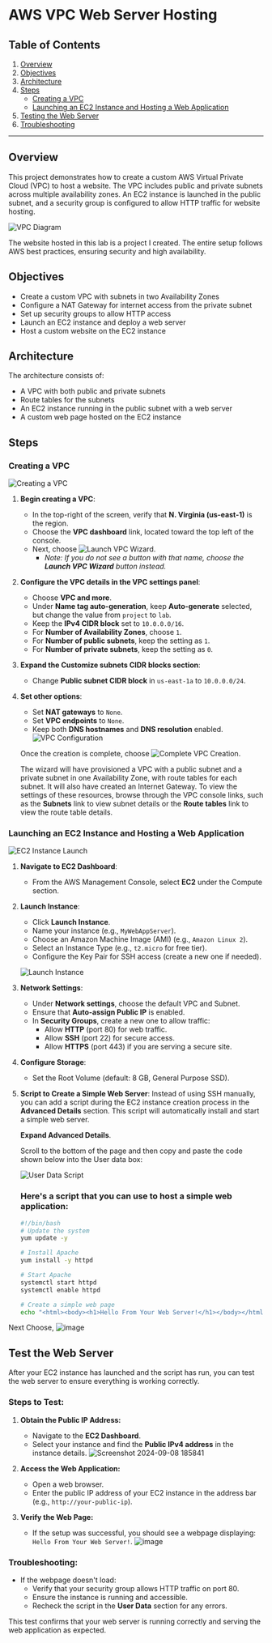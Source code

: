 # AWS VPC Web Server Hosting

## Table of Contents
1. [Overview](#overview)
2. [Objectives](#objectives)
3. [Architecture](#architecture)
4. [Steps](#steps)
    - [Creating a VPC](#creating-a-vpc)
    - [Launching an EC2 Instance and Hosting a Web Application](#launching-an-ec2-instance-and-hosting-a-web-application)
5. [Testing the Web Server](#testing-the-web-server)
6. [Troubleshooting](#troubleshooting)

---

## Overview
This project demonstrates how to create a custom AWS Virtual Private Cloud (VPC) to host a website. The VPC includes public and private subnets across multiple availability zones. An EC2 instance is launched in the public subnet, and a security group is configured to allow HTTP traffic for website hosting.

![VPC Diagram](https://github.com/user-attachments/assets/97d89698-cf7c-409b-b77e-82ba321b150f)

The website hosted in this lab is a project I created. The entire setup follows AWS best practices, ensuring security and high availability.

## Objectives
- Create a custom VPC with subnets in two Availability Zones
- Configure a NAT Gateway for internet access from the private subnet
- Set up security groups to allow HTTP access
- Launch an EC2 instance and deploy a web server
- Host a custom website on the EC2 instance

## Architecture
The architecture consists of:
- A VPC with both public and private subnets
- Route tables for the subnets
- An EC2 instance running in the public subnet with a web server
- A custom web page hosted on the EC2 instance

## Steps

### Creating a VPC

![Creating a VPC](https://github.com/user-attachments/assets/463274f5-9efe-4123-b103-7975806bac77)

1. **Begin creating a VPC**:
   - In the top-right of the screen, verify that **N. Virginia (us-east-1)** is the region.
   - Choose the **VPC dashboard** link, located toward the top left of the console.
   - Next, choose ![Launch VPC Wizard](https://github.com/user-attachments/assets/6445f67e-8790-42aa-9066-d906c0d9258e).
     - _Note: If you do not see a button with that name, choose the **Launch VPC Wizard** button instead._

2. **Configure the VPC details in the VPC settings panel**:
   - Choose **VPC and more**.
   - Under **Name tag auto-generation**, keep **Auto-generate** selected, but change the value from `project` to `lab`.
   - Keep the **IPv4 CIDR block** set to `10.0.0.0/16`.
   - For **Number of Availability Zones**, choose `1`.
   - For **Number of public subnets**, keep the setting as `1`.
   - For **Number of private subnets**, keep the setting as `0`.

3. **Expand the Customize subnets CIDR blocks section**:
   - Change **Public subnet CIDR block** in `us-east-1a` to `10.0.0.0/24`.

4. **Set other options**:
   - Set **NAT gateways** to `None`.
   - Set **VPC endpoints** to `None`.
   - Keep both **DNS hostnames** and **DNS resolution** enabled.
     ![VPC Configuration](https://github.com/user-attachments/assets/0c62f86e-5126-48da-a1a7-a9218e1095c9)

   Once the creation is complete, choose ![Complete VPC Creation](https://github.com/user-attachments/assets/fad0bca4-6870-4334-8e86-582e04b71f37).

   The wizard will have provisioned a VPC with a public subnet and a private subnet in one Availability Zone, with route tables for each subnet. It will also have created an Internet Gateway. To view the settings of these resources, browse through the VPC console links, such as the **Subnets** link to view subnet details or the **Route tables** link to view the route table details.

   

### Launching an EC2 Instance and Hosting a Web Application

![EC2 Instance Launch](https://github.com/user-attachments/assets/6007bf2e-39e2-4eed-b1fd-73bfe5853c9d)

1. **Navigate to EC2 Dashboard**:
   - From the AWS Management Console, select **EC2** under the Compute section.

2. **Launch Instance**:
   - Click **Launch Instance**.
   - Name your instance (e.g., `MyWebAppServer`).
   - Choose an Amazon Machine Image (AMI) (e.g., `Amazon Linux 2`).
   - Select an Instance Type (e.g., `t2.micro` for free tier).
   - Configure the Key Pair for SSH access (create a new one if needed).

   ![Launch Instance](https://github.com/user-attachments/assets/4fd03f9f-cebc-409f-b88b-608076c26499)

3. **Network Settings**:
   - Under **Network settings**, choose the default VPC and Subnet.
   - Ensure that **Auto-assign Public IP** is enabled.
   - In **Security Groups**, create a new one to allow traffic:
     - Allow **HTTP** (port 80) for web traffic.
     - Allow **SSH** (port 22) for secure access.
     - Allow **HTTPS** (port 443) if you are serving a secure site.

4. **Configure Storage**:
   - Set the Root Volume (default: 8 GB, General Purpose SSD).

5. **Script to Create a Simple Web Server**:
   Instead of using SSH manually, you can add a script during the EC2 instance creation process in the **Advanced Details** section. This script will automatically install and start a simple web server.

   **Expand Advanced Details**.

   Scroll to the bottom of the page and then copy and paste the code shown below into the User data box:

   ![User Data Script](https://github.com/user-attachments/assets/e8b6acb7-4458-4971-9b1f-bcb059b32386)

   ### Here's a script that you can use to host a simple web application:

   ```bash
   #!/bin/bash
   # Update the system
   yum update -y

   # Install Apache
   yum install -y httpd

   # Start Apache
   systemctl start httpd
   systemctl enable httpd

   # Create a simple web page
   echo "<html><body><h1>Hello From Your Web Server!</h1></body></html>" > /var/www/html/index.html
   ```

Next Choose, ![image](https://github.com/user-attachments/assets/b4a8621f-5c83-45b8-b59b-c355dffc9113)


## Test the Web Server
After your EC2 instance has launched and the script has run, you can test the web server to ensure everything is working correctly.

### Steps to Test:

1. **Obtain the Public IP Address:**
   - Navigate to the **EC2 Dashboard**.
   - Select your instance and find the **Public IPv4 address** in the instance details.
![Screenshot 2024-09-08 185841](https://github.com/user-attachments/assets/00a4972a-f1b8-427c-83b6-1ffc199014a4)


2. **Access the Web Application:**
   - Open a web browser.
   - Enter the public IP address of your EC2 instance in the address bar (e.g., `http://your-public-ip`).

3. **Verify the Web Page:**
   - If the setup was successful, you should see a webpage displaying: `Hello From Your Web Server!`.
     ![image](https://github.com/user-attachments/assets/5553be7e-6a59-4f70-ae21-f7f8162523cb)


### Troubleshooting:
- If the webpage doesn't load:
  - Verify that your security group allows HTTP traffic on port 80.
  - Ensure the instance is running and accessible.
  - Recheck the script in the **User Data** section for any errors.

This test confirms that your web server is running correctly and serving the web application as expected.


